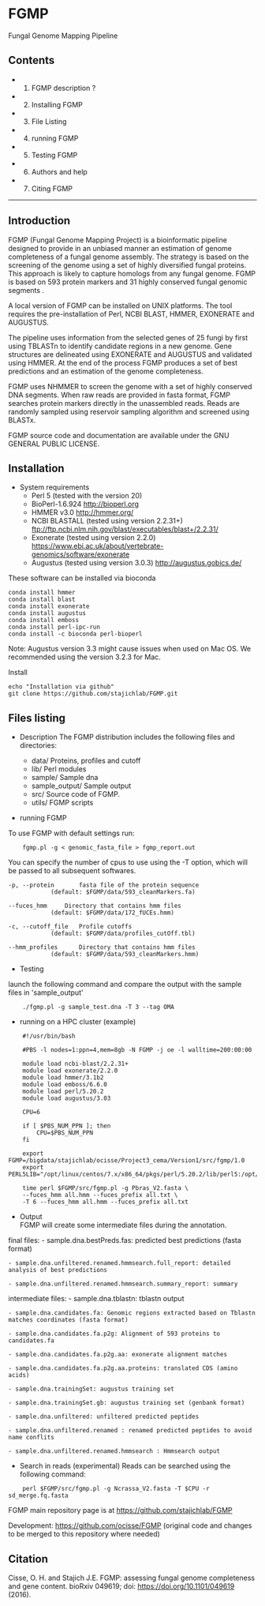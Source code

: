 # FGMP 
Fungal Genome Mapping Pipeline

## Contents

+ 1. FGMP description ?
+ 2. Installing FGMP
+ 3. File Listing
+ 4. running FGMP
+ 5. Testing FGMP
+ 6. Authors and help
+ 7. Citing FGMP

----------------------------------------
## Introduction

FGMP (Fungal Genome Mapping Project) is a bioinformatic pipeline designed to 
provide in an unbiased manner an estimation of genome completeness of a fungal
genome assembly. The strategy is based on the screening of the genome using a 
set of highly diversified fungal proteins. This approach is likely to capture homologs from any 
fungal genome. FGMP is based on 593 protein markers and 31 highly conserved fungal genomic segments .  

A local version of FGMP can be installed on UNIX platforms. The tool requires the
pre-installation of Perl, NCBI BLAST, HMMER, EXONERATE and AUGUSTUS. 

The pipeline uses information from the selected genes of 25 fungi by first using TBLASTn to 
identify candidate regions in a new genome. Gene structures are delineated using EXONERATE and AUGUSTUS
and validated using HMMER. At the end of the process FGMP produces a set of best predictions and an estimation of the genome 
completeness. 

FGMP uses NHMMER to screen the genome with a set of highly conserved DNA segments. When raw reads are provided in fasta format, 
FGMP searches protein markers directly in the unassembled reads. Reads are randomly sampled using reservoir sampling
algorithm and screened using BLASTx.

FGMP source code and documentation are available under the GNU GENERAL PUBLIC LICENSE.

## Installation
+ System requirements
	- Perl 5 (tested with the version 20)
	- BioPerl-1.6.924 http://bioperl.org
	- HMMER v3.0    http://hmmer.org/
	- NCBI BLASTALL (tested using version 2.2.31+) ftp://ftp.ncbi.nlm.nih.gov/blast/executables/blast+/2.2.31/
	- Exonerate (tested using version 2.2.0) https://www.ebi.ac.uk/about/vertebrate-genomics/software/exonerate
	- Augustus (tested using version 3.0.3) http://augustus.gobics.de/

These software can be installed via bioconda

```shell
conda install hmmer
conda install blast
conda install exonerate
conda install augustus
conda install emboss
conda install perl-ipc-run
conda install -c bioconda perl-bioperl
```

Note: Augustus version 3.3 might cause issues when used on Mac OS. We recommended using the version 3.2.3 for Mac.

Install
```shell
echo "Installation via github"
git clone https://github.com/stajichlab/FGMP.git
```

## Files listing

+ Description
	The FGMP distribution includes the following files and directories:

	- data/				Proteins, profiles and cutoff
	- lib/				Perl modules
	- sample/			Sample dna
	- sample_output/		Sample output
	- src/				Source code of FGMP.	
	- utils/			FGMP scripts

+ running FGMP

To use FGMP with default settings run:
```shell
	fgmp.pl -g < genomic_fasta_file > fgmp_report.out
```

You can specify the number of cpus to use using the -T option, which will be passed
to all subsequent softwares.

	-p, --protein		fasta file of the protein sequence
				(default: $FGMP/data/593_cleanMarkers.fa)

	--fuces_hmm		Directory that contains hmm files
				(default: $FGMP/data/172_fUCEs.hmm)

	-c, --cutoff_file	Profile cutoffs
				(default: $FGMP/data/profiles_cutOff.tbl)
				
	--hmm_profiles		Directory that contains hmm files
				(default: $FGMP/data/593_cleanMarkers.hmm)

	
+ Testing

launch the following command and compare the output with the sample files in 'sample_output'
```shell
	./fgmp.pl -g sample_test.dna -T 3 --tag OMA
```
+ running on a HPC cluster (example)
```shell
	#!/usr/bin/bash

	#PBS -l nodes=1:ppn=4,mem=8gb -N FGMP -j oe -l walltime=200:00:00

	module load ncbi-blast/2.2.31+
	module load exonerate/2.2.0
	module load hmmer/3.1b2
	module load emboss/6.6.0
	module load perl/5.20.2
	module load augustus/3.03

	CPU=6

	if [ $PBS_NUM_PPN ]; then
 		CPU=$PBS_NUM_PPN
	fi

	export FGMP=/bigdata/stajichlab/ocisse/Project3_cema/Version1/src/fgmp/1.0
	export PERL5LIB="/opt/linux/centos/7.x/x86_64/pkgs/perl/5.20.2/lib/perl5:/opt/linux/centos/7.x/x86_64/pkgs/perl/5.20.2/lib/site_perl:/bigdata/stajichlab/ocisse/Project3_cema/Version1/src/fgmp/1.0/lib:$FGMP/lib"

	time perl $FGMP/src/fgmp.pl -g Pbras_V2.fasta \
	--fuces_hmm all.hmm --fuces_prefix all.txt \
	-T 6 --fuces_hmm all.hmm --fuces_prefix all.txt
```
+ Output 	
FGMP will create some intermediate files during the annotation.

final files:
	- sample.dna.bestPreds.fas: predicted best predictions (fasta format)

	- sample.dna.unfiltered.renamed.hmmsearch.full_report: detailed analysis of best predictions

	- sample.dna.unfiltered.renamed.hmmsearch.summary_report: summary

intermediate files: 
	- sample.dna.tblastn: 	tblastn output

	- sample.dna.candidates.fa: Genomic regions extracted based on Tblastn matches coordinates (fasta format)

	- sample.dna.candidates.fa.p2g: Alignment of 593 proteins to candidates.fa

	- sample.dna.candidates.fa.p2g.aa: exonerate alignment matches

	- sample.dna.candidates.fa.p2g.aa.proteins: translated CDS (amino acids)

	- sample.dna.trainingSet: augustus training set

	- sample.dna.trainingSet.gb: augustus training set (genbank format)

	- sample.dna.unfiltered: unfiltered predicted peptides

	- sample.dna.unfiltered.renamed : renamed predicted peptides to avoid name conflits

	- sample.dna.unfiltered.renamed.hmmsearch : Hmmsearch output

+ Search in reads (experimental)
Reads can be searched using the following command:
```shell
	perl $FGMP/src/fgmp.pl -g Ncrassa_V2.fasta -T $CPU -r sd_merge.fq.fasta
```

FGMP main repository page is at https://github.com/stajichlab/FGMP

Development:  https://github.com/ocisse/FGMP
(original code and changes to be merged to this repository where needed)
 
## Citation
Cisse, O. H. and Stajich J.E. FGMP: assessing fungal genome completeness and gene content.
bioRxiv 049619; doi: https://doi.org/10.1101/049619 (2016).
